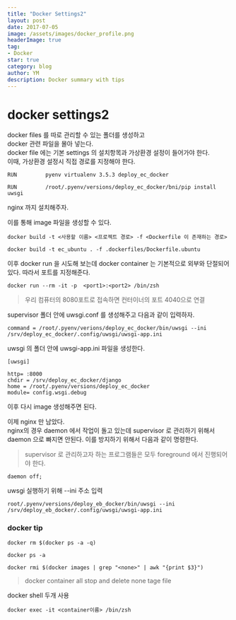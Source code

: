 ```yaml
---
title: "Docker Settings2"
layout: post
date: 2017-07-05
image: /assets/images/docker_profile.png
headerImage: true
tag:
- Docker
star: true
category: blog
author: YM
description: Docker summary with tips
---
```


# docker settings2

docker files 를 따로 관리할 수 있는 폴더를 생성하고   
docker 관련 파일을 몰아 넣는다.  
docker file 에는 기본 settings 의 설치항목과 가상환경 설정이 들어가야 한다.  
이때, 가상환경 설정시 직접 경로를 지정해야 한다.  

```
RUN         pyenv virtualenv 3.5.3 deploy_ec_docker

RUN         /root/.pyenv/versions/deploy_ec_docker/bni/pip install uwsgi
```

nginx 까지 설치해주자.

이를 통해 image 파일을 생성할 수 있다.

```
docker build -t <사용할 이름> <프로젝트 경로> -f <Dockerfile 이 존재하는 경로>

docker build -t ec_ubuntu . -f .dockerfiles/Dockerfile.ubuntu
```
이후 docker run 을 시도해 보는데 docker container 는 기본적으로 외부와 단절되어 있다. 따라서 포트를 지정해준다.

```
docker run --rm -it -p  <port1>:<port2> /bin/zsh
```
> 우리 컴퓨터의 8080포트로 접속하면 컨터이너의 포트 4040으로 연결


supervisor 폴더 안에 uwsgi.conf 를 생성해주고 다음과 같이 입력하자.
```
command = /root/.pyenv/verions/deploy_ec_docker/bin/uwsgi --ini /srv/deploy_ec_docker/.config/uwsgi/uwsgi-app.ini
```

uwsgi 의 폴더 안에 uwsgi-app.ini 파일을 생성한다.

```
[uwsgi]

http= :8000
chdir = /srv/deploy_ec_docker/django
home = /root/.pyenv/versions/deploy_ec_docker
module= config.wsgi.debug
```

이후 다시 image 생성해주면 된다.

이제 nginx 만 남았다.  
nginx의 경우 daemon 에서 작업이 돌고 있는데 supervisor 로 관리하기 위해서 daemon 으로 빠지면 안된다. 이를 방지하기 위해서 다음과 같이 명령한다.
> supervisor 로 관리하고자 하는 프로그램들은 모두 foreground 에서 진행되어야 한다.

```
daemon off;
```


uwsgi 실행하기 위해 --ini 주소 입력

```
root/.pyenv/versions/deploy_eb_docker/bin/uwsgi --ini /srv/deploy_eb_docker/.config/uwsgi/uwsgi-app.ini
```

### docker tip

```
docker rm $(docker ps -a -q)

docker ps -a

docker rmi $(docker images | grep "<none>" | awk "{print $3}")
```
> docker container all stop and delete none tage file



docker shell 두개 사용

```
docker exec -it <container이름> /bin/zsh
```
